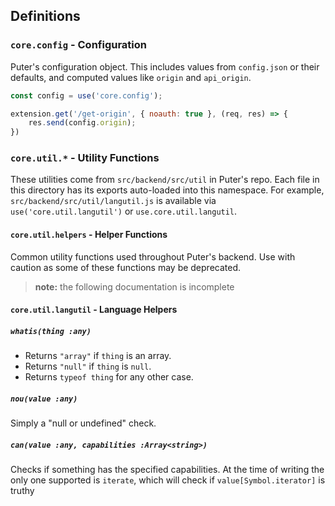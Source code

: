 ## Definitions

### `core.config` - Configuration

Puter's configuration object. This includes values from `config.json` or their
defaults, and computed values like `origin` and `api_origin`.

```javascript
const config = use('core.config');

extension.get('/get-origin', { noauth: true }, (req, res) => {
    res.send(config.origin);
})
```

### `core.util.*` - Utility Functions

These utilities come from `src/backend/src/util` in Puter's repo.
Each file in this directory has its exports auto-loaded into this
namespace. For example, `src/backend/src/util/langutil.js` is available
via `use('core.util.langutil')` or `use.core.util.langutil`.

#### `core.util.helpers` - Helper Functions

Common utility functions used throughout Puter's backend. Use with caution as
some of these functions may be deprecated.

> **note:** the following documentation is incomplete

#### `core.util.langutil` - Language Helpers

##### `whatis(thing :any)`

- Returns `"array"` if `thing` is an array.
- Returns `"null"` if `thing` is `null`.
- Returns `typeof thing` for any other case.

##### `nou(value :any)`

Simply a "null or undefined" check.

##### `can(value :any, capabilities :Array<string>)`

Checks if something has the specified capabilities. At the time of
writing the only one supported is `iterate`, which will check if
`value[Symbol.iterator]` is truthy
